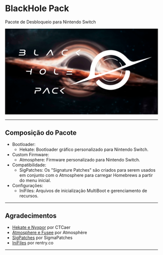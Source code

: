 # BlackHole Pack
 Pacote de Desbloqueio para Nintendo Switch

<img src="images/bootlogo_pack.png" alt="BlackHole Pack Bootlogo">

<hr>

<h2>Composição do Pacote</h2>

<ul>
	<li>Bootloader:
		<ul><li>Hekate: Bootloader gráfico personalizado para Nintendo Switch.</li></ul>
	</li>
	<li>Custom Firmware:
		<ul><li>Atmosphere: Firmware personalizado para Nintendo Switch.</li></ul>
	</li>
	<li>Compatibilidade:
		<ul><li>SigPatches: Os "Signature Patches" são criados para serem usados em conjunto com o Atmosphere para carregar Homebrews a partir do menu inicial.</li></ul>
	</li>
	<li>Configurações:
		<ul><li>IniFiles: Arquivos de inicialização MultiBoot e gerenciamento de recursos.</li></ul>
	</li>
</ul>

<hr>

<h2>Agradecimentos</h2>
<ul>
	<li><a href="https://github.com/CTCaer/hekate">Hekate e Nyxpor</a> por CTCaer<br></li>
	<li><a href="https://github.com/Atmosphere-NX/Atmosphere">Atmosphere e Fusee</a> por Atmosphère<br></li>
	<li><a href="https://sigmapatches.su/">SigPatches</a> por SigmaPatches<br></li>
	<li><a href="https://rentry.co/EristaEmu">IniFiles</a> por rentry.co<br></li>
</ul>

<hr>

